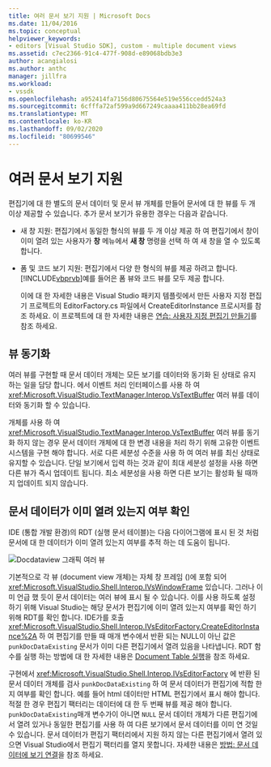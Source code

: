 ```yaml
---
title: 여러 문서 보기 지원 | Microsoft Docs
ms.date: 11/04/2016
ms.topic: conceptual
helpviewer_keywords:
- editors [Visual Studio SDK], custom - multiple document views
ms.assetid: c7ec2366-91c4-477f-908d-e89068bdb3e3
author: acangialosi
ms.author: anthc
manager: jillfra
ms.workload:
- vssdk
ms.openlocfilehash: a952414fa7156d80675564e519e556ccedd524a3
ms.sourcegitcommit: 6cfffa72af599a9d667249caaaa411bb28ea69fd
ms.translationtype: MT
ms.contentlocale: ko-KR
ms.lasthandoff: 09/02/2020
ms.locfileid: "80699546"
---
```

# <a name="supporting-multiple-document-views"></a>여러 문서 보기 지원
편집기에 대 한 별도의 문서 데이터 및 문서 뷰 개체를 만들어 문서에 대 한 뷰를 두 개 이상 제공할 수 있습니다. 추가 문서 보기가 유용한 경우는 다음과 같습니다.

- 새 창 지원: 편집기에서 동일한 형식의 뷰를 두 개 이상 제공 하 여 편집기에서 창이 이미 열려 있는 사용자가 **창** 메뉴에서 **새 창** 명령을 선택 하 여 새 창을 열 수 있도록 합니다.

- 폼 및 코드 보기 지원: 편집기에서 다양 한 형식의 뷰를 제공 하려고 합니다. [!INCLUDE[vbprvb](../code-quality/includes/vbprvb_md.md)]예를 들어은 폼 뷰와 코드 뷰를 모두 제공 합니다.

  이에 대 한 자세한 내용은 Visual Studio 패키지 템플릿에서 만든 사용자 지정 편집기 프로젝트의 EditorFactory.cs 파일에서 CreateEditorInstance 프로시저를 참조 하세요. 이 프로젝트에 대 한 자세한 내용은 [연습: 사용자 지정 편집기 만들기](../extensibility/walkthrough-creating-a-custom-editor.md)를 참조 하세요.

## <a name="synchronizing-views"></a>뷰 동기화
 여러 뷰를 구현할 때 문서 데이터 개체는 모든 보기를 데이터와 동기화 된 상태로 유지 하는 일을 담당 합니다. 에서 이벤트 처리 인터페이스를 사용 하 여 <xref:Microsoft.VisualStudio.TextManager.Interop.VsTextBuffer> 여러 뷰를 데이터와 동기화 할 수 있습니다.

 개체를 사용 하 여 <xref:Microsoft.VisualStudio.TextManager.Interop.VsTextBuffer> 여러 뷰를 동기화 하지 않는 경우 문서 데이터 개체에 대 한 변경 내용을 처리 하기 위해 고유한 이벤트 시스템을 구현 해야 합니다. 서로 다른 세분성 수준을 사용 하 여 여러 뷰를 최신 상태로 유지할 수 있습니다. 단일 보기에서 입력 하는 것과 같이 최대 세분성 설정을 사용 하면 다른 뷰가 즉시 업데이트 됩니다. 최소 세분성을 사용 하면 다른 보기는 활성화 될 때까지 업데이트 되지 않습니다.

## <a name="determining-whether-document-data-is-already-open"></a>문서 데이터가 이미 열려 있는지 여부 확인
 IDE (통합 개발 환경)의 RDT (실행 문서 테이블)는 다음 다이어그램에 표시 된 것 처럼 문서에 대 한 데이터가 이미 열려 있는지 여부를 추적 하는 데 도움이 됩니다.

 ![Docdataview 그래픽](../extensibility/media/docdataview.gif "Docdataview") 여러 뷰

 기본적으로 각 뷰 (document view 개체)는 자체 창 프레임 ()에 포함 되어 <xref:Microsoft.VisualStudio.Shell.Interop.IVsWindowFrame> 있습니다. 그러나 이미 언급 했 듯이 문서 데이터는 여러 뷰에 표시 될 수 있습니다. 이를 사용 하도록 설정 하기 위해 Visual Studio는 해당 문서가 편집기에 이미 열려 있는지 여부를 확인 하기 위해 RDT를 확인 합니다. IDE가를 호출 <xref:Microsoft.VisualStudio.Shell.Interop.IVsEditorFactory.CreateEditorInstance%2A> 하 여 편집기를 만들 때 매개 변수에서 반환 되는 NULL이 아닌 값은 `punkDocDataExisting` 문서가 이미 다른 편집기에서 열려 있음을 나타냅니다. RDT 함수를 실행 하는 방법에 대 한 자세한 내용은 [Document Table 실행](../extensibility/internals/running-document-table.md)을 참조 하세요.

 구현에서 <xref:Microsoft.VisualStudio.Shell.Interop.IVsEditorFactory> 에 반환 된 문서 데이터 개체를 검사 `punkDocDataExisting` 하 여 문서 데이터가 편집기에 적합 한지 여부를 확인 합니다. 예를 들어 html 데이터만 HTML 편집기에서 표시 해야 합니다. 적절 한 경우 편집기 팩터리는 데이터에 대 한 두 번째 뷰를 제공 해야 합니다. `punkDocDataExisting`매개 변수가이 아니면 `NULL` 문서 데이터 개체가 다른 편집기에서 열려 있거나 동일한 편집기를 사용 하 여 다른 보기에서 문서 데이터를 이미 연 것일 수 있습니다. 문서 데이터가 편집기 팩터리에서 지원 하지 않는 다른 편집기에서 열려 있으면 Visual Studio에서 편집기 팩터리를 열지 못합니다. 자세한 내용은 [방법: 문서 데이터에 보기 연결](../extensibility/how-to-attach-views-to-document-data.md)을 참조 하세요.
